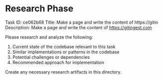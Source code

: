 # Research Phase

Task ID: ce062b68
Title: Make a page and write the content of https://gitin
Description: Make a page and write the content of https://gitingest.com

Please research and analyze the following:

1. Current state of the codebase relevant to this task
2. Similar implementations or patterns in the codebase
3. Potential challenges or dependencies
4. Recommended approach for implementation

Create any necessary research artifacts in this directory.
